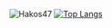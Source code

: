 ![Hakos47](https://github-readme-stats.vercel.app/api?username=hakos47&show_icons=true&theme=radical)
[![Top Langs](https://github-readme-stats.vercel.app/api/top-langs/?username=hakos47&layout=compact)](https://github.com/anuraghazra/github-readme-stats)
